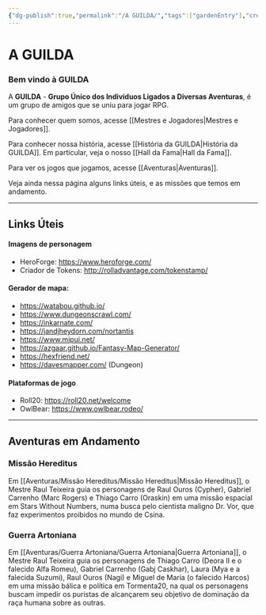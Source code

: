 ```yaml
---
{"dg-publish":true,"permalink":"/A GUILDA/","tags":["gardenEntry"],"created":"2025-10-13T17:42:13.348-03:00"}
---
```


# A GUILDA

### Bem vindo à GUILDA

A **GUILDA** - **Grupo Único dos Indivíduos Ligados a Diversas Aventuras**, é um grupo de amigos que se uniu para jogar RPG.

Para conhecer quem somos, acesse [[Mestres e Jogadores\|Mestres e Jogadores]].

Para conhecer nossa história, acesse [[História da GUILDA\|História da GUILDA]]. Em particular, veja o nosso [[Hall da Fama\|Hall da Fama]].

Para ver os jogos que jogamos, acesse [[Aventuras\|Aventuras]].

Veja ainda nessa página alguns links úteis, e as missões que temos em andamento.

---
## Links Úteis
#### Imagens de personagem
- HeroForge: https://www.heroforge.com/
- Criador de Tokens: http://rolladvantage.com/tokenstamp/
#### Gerador de mapa:
* https://watabou.github.io/
* https://www.dungeonscrawl.com/
* https://inkarnate.com/
* https://jandjheydorn.com/nortantis
* https://www.mipui.net/
* https://azgaar.github.io/Fantasy-Map-Generator/
* https://hexfriend.net/
* https://davesmapper.com/ (Dungeon)
#### Plataformas de jogo
- Roll20: https://roll20.net/welcome
- OwlBear: https://www.owlbear.rodeo/

---
## Aventuras em Andamento

### Missão Hereditus
Em [[Aventuras/Missão Hereditus/Missão Hereditus\|Missão Hereditus]], o Mestre Raul Teixeira guia os personagens de Raul Ouros (Cypher), Gabriel Carrenho (Marc Rogers) e Thiago Carro (Oraskin) em uma missão espacial em Stars Without Numbers, numa busca pelo cientista maligno Dr. Vor, que faz experimentos proibidos no mundo de Csina.

### Guerra Artoniana
Em [[Aventuras/Guerra Artoniana/Guerra Artoniana\|Guerra Artoniana]], o Mestre Raul Teixeira guia os personagens de Thiago Carro (Deora II e o falecido Alfa Romeu), Gabriel Carrenho (Gabj Caskhar),  Laura (Mya e a falecida Suzumi), Raul Ouros (Nagi) e Miguel de Maria (o falecido Harcos) em uma missão bálica e política em Tormenta20, na qual os personagens buscam impedir os puristas de alcançarem seu objetivo de dominação da raça humana sobre as outras.